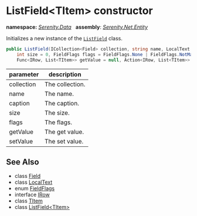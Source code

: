 # ListField&lt;TItem&gt; constructor
**namespace:** *[Serenity.Data](../../README.md#serenity.data-namespace)*   **assembly**: *[Serenity.Net.Entity](../../README.md)*

Initializes a new instance of the [`ListField`](../ListField-1.md) class.

```csharp
public ListField(ICollection<Field> collection, string name, LocalText caption = null, 
    int size = 0, FieldFlags flags = FieldFlags.None | FieldFlags.NotMapped | FieldFlags.Default, 
    Func<IRow, List<TItem>> getValue = null, Action<IRow, List<TItem>> setValue = null)
```

| parameter | description |
| --- | --- |
| collection | The collection. |
| name | The name. |
| caption | The caption. |
| size | The size. |
| flags | The flags. |
| getValue | The get value. |
| setValue | The set value. |

## See Also

* class [Field](../Field.md)
* class [LocalText](../Serenity.Net.Core/../../Serenity/LocalText.md)
* enum [FieldFlags](../Serenity.Net.Data/../FieldFlags.md)
* interface [IRow](../IRow.md)
* class [TItem](../Serenity.Net.Entity/../ListField-1.TItem.md)
* class [ListField&lt;TItem&gt;](../ListField-1.md)